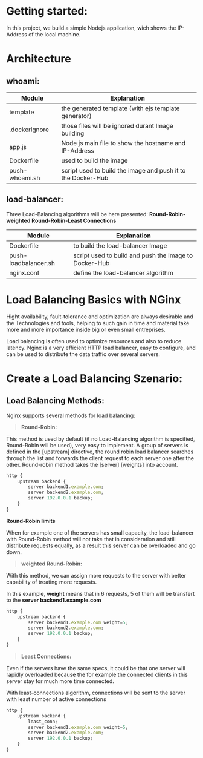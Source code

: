 # Getting started:

In this project, we build a simple Nodejs application, wich shows the IP-Address of the local machine.

# Architecture

## whoami:

Module | Explanation
---------------- | ----------------
template | the generated template (with ejs template generator)
.dockerignore | those files will be ignored durant Image building
app.js | Node js main file to show the hostname and IP-Address
Dockerfile | used to build the image
push-whoami.sh | script used to build the image and push it to the Docker-Hub


## load-balancer:

Three Load-Balancing algorithms will be here presented: **Round-Robin-weighted Round-Robin-Least Connections**

Module | Explanation
---------------- | ----------------
Dockerfile | to build the load-balancer Image
push-loadbalancer.sh | script used to build and push the Image to Docker-Hub
nginx.conf | define the load-balancer algorithm

# Load Balancing Basics with NGinx

Hight availability, fault-tolerance and optimization are always desirable and the Technologies and tools, helping to such gain in time and material take more and more importance inside big or even small entreprises.

Load balancing is often used to optimize resources and also to reduce latency.
Nginx is a very efficient HTTP load balancer, easy to configure, and can be used to distribute the data traffic over several servers.

# Create a Load Balancing Szenario:

## Load Balancing Methods:

Nginx supports several methods for load balancing:

> **Round-Robin:**

This method is used by default (if no Load-Balancing algorithm is specified, Round-Robin will be used), very easy to implement. A group of servers is defined in the [upstream] directive, the round robin load balancer searches through the list and forwards the client request to each server one after the other.
Round-robin method takes the [server] [weights] into account.

```javascript
http {
    upstream backend {
        server backend1.example.com;
        server backend2.example.com;
        server 192.0.0.1 backup;
    }
}
```

**Round-Robin limits**

When for example one of the servers has small capacity, the load-balancer with Round-Robin method will not take that in consideration and still distribute requests equally, as a result this server can be overloaded and go down.

> **weighted Round-Robin:**

With this method, we can assign more requests to the server with better capability of treating more requests.

In this example, **weight** means that in 6 requests, 5 of them will be transfert to the **server backend1.example.com**

```javascript
http {
    upstream backend {
        server backend1.example.com weight=5;
        server backend2.example.com;
        server 192.0.0.1 backup;
    }
}
```

> **Least Connections:**

Even if the servers have the same specs, it could be that one server will rapidly overloaded because the for example the connected clients in this server stay for much more time connected.

With least-connections algorithm, connections will be sent to the server with least number of active connections

```javascript
http {
    upstream backend {
        least_conn;
        server backend1.example.com weight=5;
        server backend2.example.com;
        server 192.0.0.1 backup;
    }
}
```